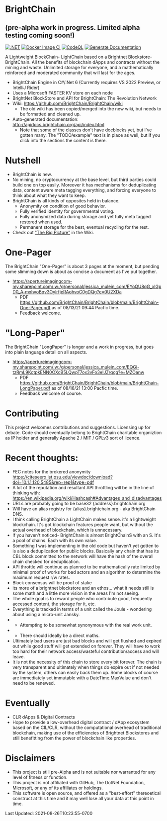 # BrightChain
## (pre-alpha work in progress. Limited alpha testing coming soon!) 
[![.NET](https://github.com/BrightChain/BrightChain/actions/workflows/dotnet.yml/badge.svg)](https://github.com/BrightChain/BrightChain/actions/workflows/dotnet.yml)
[![Docker Image CI](https://github.com/BrightChain/BrightChain/actions/workflows/docker.yml/badge.svg)](https://github.com/BrightChain/BrightChain/actions/workflows/docker.yml)
[![CodeQL](https://github.com/BrightChain/BrightChain/actions/workflows/codeql-analysis.yml/badge.svg?branch=main)](https://github.com/BrightChain/BrightChain/actions/workflows/codeql-analysis.yml)
[![Generate Documentation](https://github.com/BrightChain/BrightChain/actions/workflows/generate-docs.yml/badge.svg)](https://github.com/BrightChain/BrightChain/actions/workflows/generate-docs.yml)

A Lightweight BlockChain- LightChain based on a Brightnet Blockstore- BrightChain.
All the benefits of blockchain dApps and contracts without the mining and waste.
Unlimited storage for everyone, and a mathematically reinforced and moderated community that will last for the ages.

- BrightChain Engine in C#/.Net 6 (Currently requires VS 2022 Preview, or IntelliJ Rider)
- Uses a Microsoft FASTER KV store on each node
- BrightNet BlockStore and API for BrightChain: The Revolution Network
- Wiki: https://github.com/BrightChain/BrightChain/wiki
  - The old wiki has been copied/merged into the new wiki, but needs to be formatted and cleaned up.
- Auto-generated documentation: http://apidocs.brightchain.org/api/index.html
  - Note that some of the classes don't have docblocks yet, but I've gotten many. The "TODO/example" text is in place as well, but if you click into the sections the content is there.

# Nutshell
- BrightChain is new.
- No mining, no cryptocurrency at the base level, but third parties could build one on top easily. Moreover it has mechanisms for deduplicating data, content aware meta tagging everything, and forcing everyone to think about what they want to keep.
- BrightChain is all kinds of opposites held in balance.
  - Anonymity on condition of good behavior.
  - Fully verified identity for governmental voting.
  - Fully anonymized data during storage and yet fully meta tagged restored when used.
  - Permanent storage for the best, eventual recycling for the rest.
- Check out ["The Big Picture"](https://github.com/BrightChain/BrightChain/wiki/Big-Picture) in the Wiki.

# One-Pager
The BrightChain "One-Pager" is about 3 pages at the moment, but pending some slimming down is about as concise a document as I've put together.
- https://apertureimagingcom-my.sharepoint.com/:w:/g/personal/jessica_mulein_com/EYoQU8qG_xlGpD0_A-mxhvoBqv3OylrfjeRAohvoC0gDQg?e=0U2XDa
  - PDF https://github.com/BrightChain/BrightChain/blob/main/BrightChain-One-Pager.pdf as of 08/13/21 09:44 Pacfic time.
  - Feedback welcome.

# "Long-Paper"
The BrightChain "LongPaper" is longer and a work in progress, but goes into plain language detail on all aspects.
- https://apertureimagingcom-my.sharepoint.com/:w:/g/personal/jessica_mulein_com/EQGi-tzRmL9KotpkENN0OXcB5LQwpT7ox3vFo3eIJZrqcg?e=MZOanw
  - PDF https://github.com/BrightChain/BrightChain/blob/main/BrightChain-LongPaper.pdf as of 08/16/21 13:00 Pacfic time.
  - Feedback welcome of course.

# Contributing
This project welcomes contributions and suggestions. Licensing up for debate. Code should eventually belong to BrightChain charitable organiztion as IP holder and generally Apache 2 / MIT / GPLv3 sort of licence.

# Recent thoughts:
 - FEC notes for the brokered anonymity https://citeseerx.ist.psu.edu/viewdoc/download?doi=10.1.1.120.5485&rep=rep1&type=pdf
 - A lot of the reputation and resultant API throttling will be in the line of thinking with: https://en.wikipedia.org/wiki/Hashcash#Advantages_and_disadvantages
 - URLs are probably going to be base32 {address}.brightchain.org
 - Will have an alias registry for {alias}.brightchain.org - aka BrightChain DNS.
 - I think calling BrightChain a LightChain makes sense. it's a lightweight blockchain. It's got blockchain features people want, but without the actual overhead of blockchain, which is unnecessary.
 - If you haven't noticed- BrightChain is almost BrightChainS with an S. It's a pool of chains. Each with its own value.
 - Something I was implementing in the old code but haven't yet gotten to is also a deduplication for public blocks. Basically any chain that has its CBL block committed to the network will have the hash of the overall chain checked for deduplication.
 - API throttle will continue as planned to be mathematically rate limited by minimal proof of works for bad actors and an algorithm to determine the maximum request r/w rates.
 - Block consensus will be proof of stake
 - its more of a brightnet blockstore and an ethos... what it needs still is some math and a little more vision in the areas I'm not seeing.
 - The whole goal is to reward people who contribute good, frequently accessed content, the storage for it, etc.
 - Everything is tracked in terms of a unit called the Joule - wondering about using a micro-unit Jansky.
 - - Attempting to be somewhat synonymous with the real work unit.
 - - There should ideally be a direct maths.
  - Ultimately bad users are just bad blocks and will get flushed and expired out while good stuff will get extended on forever. They will have to work too hard for their network access/wasteful contribution/access and will leave.
  - It is not the necessity of this chain to store every bit forever. The chain is very transparent and ultimately when things do expire out if not needed by the system, others can easily back them up. Some blocks of course are immediately set immutable with a DateTime.MaxValue and don't need to be renewed.

# Eventually
* CLR dApps & Digital Contracts
* Hope to provide a low-overhead digital contract / dApp ecosystem based on the CIL/CLR, without the computational overhead of traditional blockchain, making use of the efficiencies of Brightnet Blockstores and still benefitting from the power of blockchain like properties.

# Disclaimers
* This project is still pre-Alpha and is not suitable nor warranted for any level of fitness or function.
* This project is not affiliated with GitHub, The DotNet Foundation, Microsoft, or any of its affiliates or holdings.
* This software is open source, and offered as a "best-effort" thereoetical construct at this time and it may well lose all your data at this point in time.

<!-- this timestamp is updated by a pre-commit hook in git-hooks/pre-commit then added to .git/hooks -->
Last Updated: <time class="timestamp" timestamp="ISO 8601 string">2021-08-26T10:23:55-0700</time>
